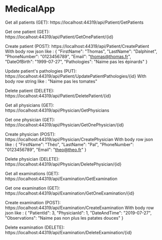 # MedicalApp

Get all patients (GET):
https://localhost:44319/api/Patient/GetPatients

Get one patient (GET):
https://localhost:44319/api/Patient/GetOnePatient/{id}

Create patient (POST):
https://localhost:44319/api/Patient/CreatePatient
With body row json like :
{
    "FirstName": "Thomas",
    "LastName": "Dalphinet",
    "PhoneNumber": "0123456789",
    "Email": "thomas@thomas.fr",
    "DateOfBirth": "1999-07-27",
    "Pathologies": "Naime pas les épinards"
}

Update patient's pathologies (PUT):
https://localhost:44319/api/Patient/UpdatePatientPathologies/{id}
With body row string like :
"Naime pas les tomates"

Delete patient (DELETE):
https://localhost:44319/api/Patient/DeletePatient/{id}


Get all physicians (GET):
https://localhost:44319/api/Physician/GetPhysicians

Get one physician (GET):
https://localhost:44319/api/Physician/GetOnePhysician/{id}

Create physician (POST):
https://localhost:44319/api/Physician/CreatePhysician
With body row json like :
{
    "FirstName": "Théo",
    "LastName": "Pal",
    "PhoneNumber": "0123456789",
    "Email": "theo@theo.fr"
}

Delete physician (DELETE):
https://localhost:44319/api/Physician/DeletePhysician/{id}


Get all examinations (GET):
https://localhost:44319/api/Examination/GetExamination

Get one examination (GET):
https://localhost:44319/api/Examination/GetOneExamination/{id}

Create examination (POST):
https://localhost:44319/api/Examination/CreateExamination
With body row json like :
{
    "PatientId": 3,
    "PhysicianId": 1,
    "DateAndTime": "2019-07-27",
    "Observations": "Naime pas non plus les patates douces"
}

Delete examination (DELETE):
https://localhost:44319/api/Examination/DeleteExamination/{id}

